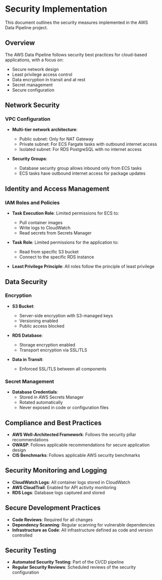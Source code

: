 # Security Implementation

This document outlines the security measures implemented in the AWS Data Pipeline project.

## Overview

The AWS Data Pipeline follows security best practices for cloud-based applications, with a focus on:

- Secure network design
- Least privilege access control
- Data encryption in transit and at rest
- Secret management
- Secure configuration

## Network Security

### VPC Configuration

- **Multi-tier network architecture**:
  - Public subnet: Only for NAT Gateway
  - Private subnet: For ECS Fargate tasks with outbound internet access
  - Isolated subnet: For RDS PostgreSQL with no internet access

- **Security Groups**:
  - Database security group allows inbound only from ECS tasks
  - ECS tasks have outbound internet access for package updates

## Identity and Access Management

### IAM Roles and Policies

- **Task Execution Role**: Limited permissions for ECS to:
  - Pull container images
  - Write logs to CloudWatch
  - Read secrets from Secrets Manager

- **Task Role**: Limited permissions for the application to:
  - Read from specific S3 bucket
  - Connect to the specific RDS instance

- **Least Privilege Principle**: All roles follow the principle of least privilege

## Data Security

### Encryption

- **S3 Bucket**:
  - Server-side encryption with S3-managed keys
  - Versioning enabled
  - Public access blocked

- **RDS Database**:
  - Storage encryption enabled
  - Transport encryption via SSL/TLS

- **Data in Transit**:
  - Enforced SSL/TLS between all components

### Secret Management

- **Database Credentials**:
  - Stored in AWS Secrets Manager
  - Rotated automatically
  - Never exposed in code or configuration files

## Compliance and Best Practices

- **AWS Well-Architected Framework**: Follows the security pillar recommendations
- **OWASP**: Follows applicable recommendations for secure application design
- **CIS Benchmarks**: Follows applicable AWS security benchmarks

## Security Monitoring and Logging

- **CloudWatch Logs**: All container logs stored in CloudWatch
- **AWS CloudTrail**: Enabled for API activity monitoring
- **RDS Logs**: Database logs captured and stored

## Secure Development Practices

- **Code Reviews**: Required for all changes
- **Dependency Scanning**: Regular scanning for vulnerable dependencies
- **Infrastructure as Code**: All infrastructure defined as code and version controlled

## Security Testing

- **Automated Security Testing**: Part of the CI/CD pipeline
- **Regular Security Reviews**: Scheduled reviews of the security configuration